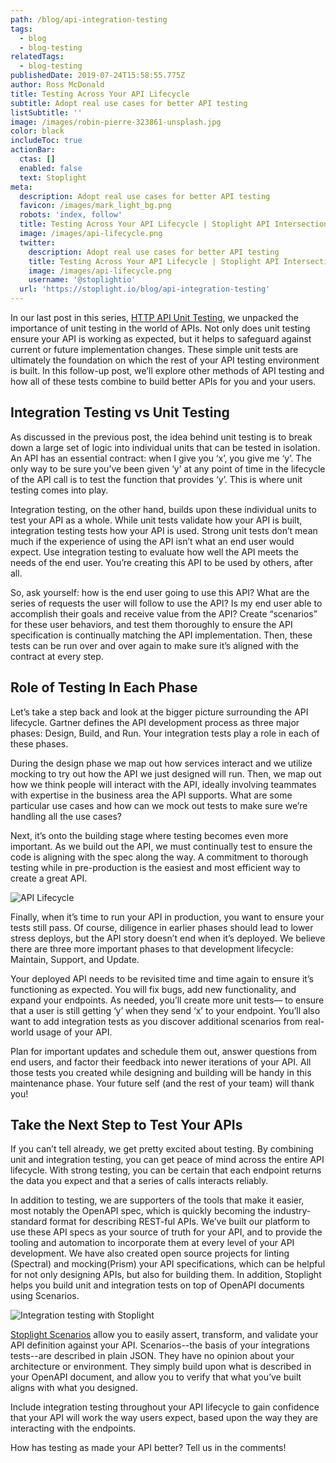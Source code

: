 ```yaml
---
path: /blog/api-integration-testing
tags:
  - blog
  - blog-testing
relatedTags:
  - blog-testing
publishedDate: 2019-07-24T15:58:55.775Z
author: Ross McDonald
title: Testing Across Your API Lifecycle
subtitle: Adopt real use cases for better API testing
listSubtitle: ''
image: /images/robin-pierre-323861-unsplash.jpg
color: black
includeToc: true
actionBar:
  ctas: []
  enabled: false
  text: Stoplight
meta:
  description: Adopt real use cases for better API testing
  favicon: /images/mark_light_bg.png
  robots: 'index, follow'
  title: Testing Across Your API Lifecycle | Stoplight API Intersection
  image: /images/api-lifecycle.png
  twitter:
    description: Adopt real use cases for better API testing
    title: Testing Across Your API Lifecycle | Stoplight API Intersection
    image: /images/api-lifecycle.png
    username: '@stoplightio'
  url: 'https://stoplight.io/blog/api-integration-testing'
---
```


In our last post in this series, [HTTP API Unit Testing](https://stoplight.io/blog/the-fundamentals-of-http-api-unit-testing-2c55cd0c7634/), we unpacked the importance of unit testing in the world of APIs. Not only does unit testing ensure your API is working as expected, but it helps to safeguard against current or future implementation changes. These simple unit tests are ultimately the foundation on which the rest of your API testing environment is built. In this follow-up post, we’ll explore other methods of API testing and how all of these tests combine to build better APIs for you and your users.

## Integration Testing vs Unit Testing

As discussed in the previous post, the idea behind unit testing is to break down a large set of logic into individual units that can be tested in isolation. An API has an essential contract: when I give you ‘x’, you give me ‘y’. The only way to be sure you’ve been given ‘y’ at any point of time in the lifecycle of the API call is to test the function that provides ‘y’. This is where unit testing comes into play.

Integration testing, on the other hand, builds upon these individual units to test your API as a whole. While unit tests validate how your API is built, integration testing tests how your API is used. Strong unit tests don’t mean much if the experience of using the API isn’t what an end user would expect. Use integration testing to evaluate how well the API meets the needs of the end user. You’re creating this API to be used by others, after all.

So, ask yourself: how is the end user going to use this API? What are the series of requests the user will follow to use the API? Is my end user able to accomplish their goals and receive value from the API? Create “scenarios” for these user behaviors, and test them thoroughly to ensure the API specification is continually matching the API implementation. Then, these tests can be run over and over again to make sure it’s aligned with the contract at every step.

## Role of Testing In Each Phase

Let’s take a step back and look at the bigger picture surrounding the API lifecycle. Gartner defines the API development process as three major phases: Design, Build, and Run. Your integration tests play a role in each of these phases.

During the design phase we map out how services interact and we utilize mocking to try out how the API we just designed will run. Then, we map out how we think people will interact with the API, ideally involving teammates with expertise in the business area the API supports. What are some particular use cases and how can we mock out tests to make sure we’re handling all the use cases?

Next, it’s onto the building stage where testing becomes even more important. As we build out the API, we must continually test to ensure the code is aligning with the spec along the way. A commitment to thorough testing while in pre-production is the easiest and most efficient way to create a great API.

<img src="/images/api-lifecycle.png" alt="API Lifecycle"
title="API Lifecycle" style="box-shadow: none; background-color: transparent"/>

Finally, when it’s time to run your API in production, you want to ensure your tests still pass. Of course, diligence in earlier phases should lead to lower stress deploys, but the API story doesn’t end when it’s deployed. We believe there are three more important phases to that development lifecycle: Maintain, Support, and Update.

Your deployed API needs to be revisited time and time again to ensure it’s functioning as expected. You will fix bugs, add new functionality, and expand your endpoints. As needed, you’ll create more unit tests–– to ensure that a user is still getting ‘y’ when they send ‘x’ to your endpoint. You’ll also want to add integration tests as you discover additional scenarios from real-world usage of your API.

Plan for important updates and schedule them out, answer questions from end users, and factor their feedback into newer iterations of your API. All those tests you created while designing and building will be handy in this maintenance phase. Your future self (and the rest of your team) will thank you!

## Take the Next Step to Test Your APIs

If you can’t tell already, we get pretty excited about testing. By combining unit and integration testing, you can get peace of mind across the entire API lifecycle. With strong testing, you can be certain that each endpoint returns the data you expect and that a series of calls interacts reliably.

In addition to testing, we are supporters of the tools that make it easier, most notably the OpenAPI spec, which is quickly becoming the industry-standard format for describing REST-ful APIs. We’ve built our platform to use these API specs as your source of truth for your API, and to provide the tooling and automation to incorporate them at every level of your API development. We have also created open source projects for linting (Spectral) and mocking(Prism) your API specifications, which can be helpful for not only designing APIs, but also for building them. In addition, Stoplight helps you build unit and integration tests on top of OpenAPI documents using Scenarios.

![Integration testing with Stoplight](/images/testing-intro.png)

[Stoplight Scenarios](https://docs.stoplight.io/testing/introduction) allow you to easily assert, transform, and validate your API definition against your API. Scenarios--the basis of your integrations tests--are described in plain JSON. They have no opinion about your architecture or environment. They simply build upon what is described in your OpenAPI document, and allow you to verify that what you’ve built aligns with what you designed.

Include integration testing throughout your API lifecycle to gain confidence that your API will work the way users expect, based upon the way they are interacting with the endpoints.

How has testing as made your API better? Tell us in the comments!
